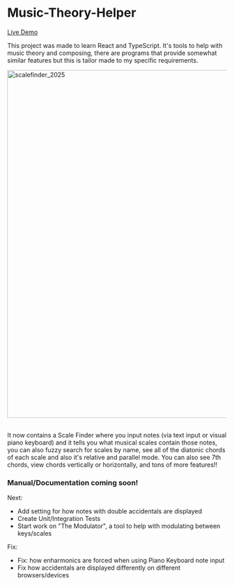 # Music-Theory-Helper
[Live Demo](https://atligudm.github.io/Music-Theory-Helper/)

This project was made to learn React and TypeScript. It's tools to help with music theory and composing, there are programs that provide somewhat similar features but this is tailor made to my specific requirements.


<img width="800" alt="scalefinder_2025" src="https://github.com/user-attachments/assets/0b08293e-d3cc-4db3-9c39-74d8a233abe9" />

<br>
<br>

It now contains a Scale Finder where you input notes (via text input or visual piano keyboard) and it tells you what musical scales contain those notes, you can also fuzzy search for scales by name, see all of the diatonic chords of each scale and also it's relative and parallel mode.
You can also see 7th chords, view chords vertically or horizontally, and tons of more features!!



### Manual/Documentation coming soon!

Next:
- Add setting for how notes with double accidentals are displayed
- Create Unit/Integration Tests
- Start work on "The Modulator", a tool to help with modulating between keys/scales

Fix:
- Fix: how enharmonics are forced when using Piano Keyboard note input
- Fix how accidentals are displayed differently on different browsers/devices
